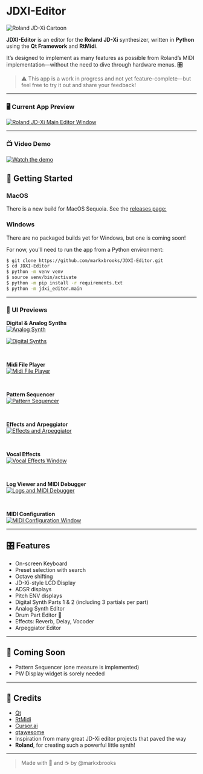 # JDXI-Editor

![Roland JD-Xi Cartoon](./resources/jdxi_cartoon_600.png)

**JDXI-Editor** is an editor for the **Roland JD-Xi** synthesizer, written in **Python** using the **Qt Framework** and **RtMidi**.

It’s designed to implement as many features as possible from Roland’s MIDI implementation—without the need to dive through hardware menus. 🎛️

> ⚠️ This app is a work in progress and not yet feature-complete—but feel free to try it out and share your feedback!

---

### 🖥️ Current App Preview

<a href="./resources/main_window_0.6.gif" rel="Current view of the Roland JD-Xi Editor App">
  <img src="./resources/main_window_0.6.gif" alt="Roland JD-Xi Main Editor Window" />
</a>

---

### 📺 Video Demo
[![Watch the demo](https://img.youtube.com/vi/vw-T-9LJkng/0.jpg)](https://www.youtube.com/watch?v=vw-T-9LJkng)


## 🚀 Getting Started


### MacOS
There is a new build for MacOS Sequoia. See the [releases page:](https://github.com/markxbrooks/JDXI-Editor/releases/tag/v0.0.4)

### Windows 
There are no packaged builds yet for Windows, but one is coming soon!

For now, you'll need to run the app from a Python environment:

```bash
$ git clone https://github.com/markxbrooks/JDXI-Editor.git
$ cd JDXI-Editor
$ python -m venv venv
$ source venv/bin/activate
$ python -m pip install -r requirements.txt
$ python -m jdxi_editor.main
```

---

### 🎹 UI Previews

**Digital & Analog Synths**  
<a href="./resources/analog_synth.png">
  <img src="./resources/analog_synth_600.png" alt="Analog Synth" />
</a>

<a href="./resources/digital_synth.png">
  <img src="./resources/digital_synth_600.png" alt="Digital Synths" />
</a>

&nbsp;

**Midi File Player**  
<a href="./resources/midi_player.png">
  <img src="./resources/midi_player_600.png" alt="Midi File Player" />
</a>

&nbsp;

**Pattern Sequencer**  
<a href="./resources/pattern.png">
  <img src="./resources/pattern_600.png" alt="Pattern Sequencer" />
</a>

&nbsp;

**Effects and Arpeggiator**  
<a href="./resources/effects.png">
  <img src="./resources/effects_600.png" alt="Effects and Arpeggiator" />
</a>

&nbsp;

**Vocal Effects**  
<a href="./resources/vocal_effects.png">
  <img src="./resources/vocal_effects_600.png" alt="Vocal Effects Window" />
</a>

&nbsp;

**Log Viewer and MIDI Debugger**  
<a href="./resources/logs_and_midi.png">
  <img src="./resources/logs_and_midi_600.png" alt="Logs and MIDI Debugger" />
</a>

&nbsp;

**MIDI Configuration**  
<a href="./resources/midi_config.png">
  <img src="./resources/midi_config_200.png" alt="MIDI Configuration Window" />
</a>

---

## 🎛️ Features

- On-screen Keyboard
- Preset selection with search
- Octave shifting
- JD-Xi-style LCD Display
- ADSR displays
- Pitch ENV displays
- Digital Synth Parts 1 & 2 (including 3 partials per part)
- Analog Synth Editor
- Drum Part Editor 🥁
- Effects: Reverb, Delay, Vocoder
- Arpeggiator Editor

---

## 🧩 Coming Soon

- Pattern Sequencer (one measure is implemented)
- PW Display widget is sorely needed

---

## 🙏 Credits

- [Qt](https://www.qt.io/)
- [RtMidi](https://www.music.mcgill.ca/~gary/rtmidi/)
- [Cursor.ai](https://cursor.so)
- [qtawesome](https://github.com/spyder-ide/qtawesome)
- Inspiration from many great JD-Xi editor projects that paved the way
- **Roland**, for creating such a powerful little synth!

---

> Made with 🎹 and ☕ by @markxbrooks

